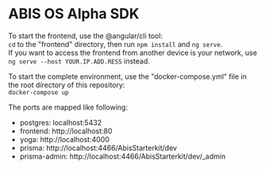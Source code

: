 # ABIS OS Alpha SDK

To start the frontend, use the @angular/cli tool:  
```cd``` to the "frontend" directory, then run ```npm install``` and ```ng serve```.  
If you want to access the frontend from another device is your network, use ```ng serve --host YOUR.IP.ADD.RESS``` instead.
  
To start the complete environment, use the "docker-compose.yml" file in the root directory of this repository:  
```docker-compose up```  
  
The ports are mapped like following:  
* postgres: localhost:5432
* frontend: http://localhost:80
* yoga: http://localhost:4000
* prisma: http://localhost:4466/AbisStarterkit/dev
* prisma-admin: http://localhost:4466/AbisStarterkit/dev/_admin
